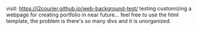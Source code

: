 visit: https://j2courier.github.io/web-background-test/ testing customizing a webpage for creating portfolio in near future...
feel free to use the html template, the problem is there's so many divs and it is unorganized.
